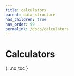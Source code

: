 ```yaml
---
title: calculators
parent: data_structure
has_children: true
nav_order: 99
permalink: /docs/calculators
---
```

# Calculators
{: .no_toc }    

<!-- ## Table of contents -->
<!-- {: .no_toc .text-delta } -->
<!-- 
1. TOC
{:toc} -->

<!-- ## Series of calucator problems -->
<!-- [224. Basic Calculator](/docs/224) -->



